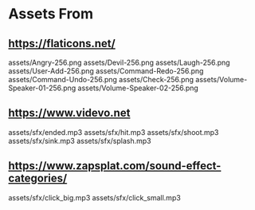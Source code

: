 # Assets From

## https://flaticons.net/

assets/Angry-256.png
assets/Devil-256.png
assets/Laugh-256.png
assets/User-Add-256.png
assets/Command-Redo-256.png
assets/Command-Undo-256.png
assets/Check-256.png
assets/Volume-Speaker-01-256.png
assets/Volume-Speaker-02-256.png

## https://www.videvo.net

assets/sfx/ended.mp3
assets/sfx/hit.mp3
assets/sfx/shoot.mp3
assets/sfx/sink.mp3
assets/sfx/splash.mp3

## https://www.zapsplat.com/sound-effect-categories/

assets/sfx/click_big.mp3
assets/sfx/click_small.mp3

